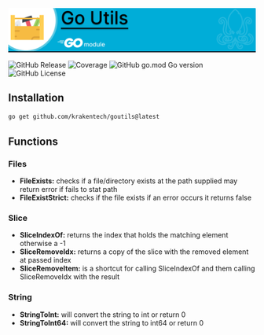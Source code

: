 <picture>
    <source media="(prefers-color-scheme: dark)" srcset="./res/github-topper-dark.png" />
    <source media="(prefers-color-scheme: light)" srcset="./res/github-topper-light.png" />
    <img src="./res/github-topper-light.png" />
</picture>

![GitHub Release](https://img.shields.io/github/v/release/krakentech/goutils)
![Coverage](https://img.shields.io/badge/Coverage-0%25-red)
![GitHub go.mod Go version](https://img.shields.io/github/go-mod/go-version/krakentech/goutils)
![GitHub License](https://img.shields.io/github/license/krakentech/goutils)

## Installation

```bash
go get github.com/krakentech/goutils@latest
```

## Functions

### Files

* **FileExists:** checks if a file/directory exists at the path supplied may return error if fails to stat path
* **FileExistStrict:** checks if the file exists if an error occurs it returns false

### Slice

* **SliceIndexOf:** returns the index that holds the matching element otherwise a -1
* **SliceRemoveIdx:** returns a copy of the slice with the removed element at passed index
* **SliceRemoveItem:** is a shortcut for calling SliceIndexOf and them calling SliceRemoveIdx with the result

### String

* **StringToInt:** will convert the string to int or return 0
* **StringToInt64:** will convert the string to int64 or return 0
